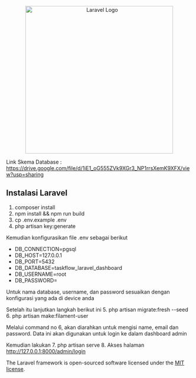 <p align="center"><a href="https://laravel.com" target="_blank"><img src="https://raw.githubusercontent.com/laravel/art/master/logo-lockup/5%20SVG/2%20CMYK/1%20Full%20Color/laravel-logolockup-cmyk-red.svg" width="400" alt="Laravel Logo"></a></p>

Link Skema Database : https://drive.google.com/file/d/1iE1_oG555ZVk9XGr3_NP1rrsXemK9XFX/view?usp=sharing

## Instalasi Laravel

1. composer install
2. npm install && npm run build
3. cp .env.example .env
4. php artisan key:generate

Kemudian konfigurasikan file .env sebagai berikut
- DB_CONNECTION=pgsql
- DB_HOST=127.0.0.1
- DB_PORT=5432
- DB_DATABASE=taskflow_laravel_dashboard
- DB_USERNAME=root
- DB_PASSWORD=

Untuk nama database, username, dan password sesuaikan dengan konfigurasi yang ada di device anda

Setelah itu lanjutkan langkah berikut ini 
5. php artisan migrate:fresh --seed 
6. php artisan make:filament-user 

Melalui command no 6, akan diarahkan untuk mengisi name, email dan password. Data ini akan digunakan untuk login ke dalam dashboard admin

Kemudian lakukan
7. php artisan serve
8. Akses halaman http://127.0.0.1:8000/admin/login






The Laravel framework is open-sourced software licensed under the [MIT license](https://opensource.org/licenses/MIT).

